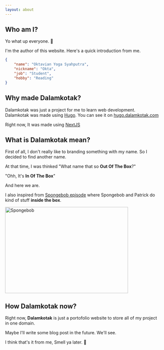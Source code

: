 ```yaml
---
layout: about
---
```


<script>
	import spongebob from '$lib/images/spongebob.gif';
</script>

## Who am I?

Yo what up everyone. 👋

I'm the author of this website. Here's a quick introduction from me.

```json
{
	"name": "Oktavian Yoga Syahputra",
	"nickname": "Okta",
	"job": "Student",
	"hobby": "Reading"
}
```

## Why made Dalamkotak?

Dalamkotak was just a project for me to learn web development. Dalamkotak was made using [Hugo](https://gohugo.io/).
You can see it on [hugo.dalamkotak.com](https://hugo.dalamkotak.com)

Right now, It was made using [NextJS](https://nextjs.org/)

## What is Dalamkotak mean?

First of all, I don't really like to branding something with my name. So I decided to find another name.

At that time, I was thinked "What name that so **Out Of The Box**?"

"Ohh, It's **In Of The Box**"

And here we are.

I also inspired from [Spongebob episode](https://youtu.be/qrnUXu_BIgI) where Spongebob and Patrick do kind of stuff **inside the box**.

<img
  src={spongebob}
  width="400"
  height="281"
  alt="Spongebob"
/>

## How Dalamkotak now?

Right now, **Dalamkotak** is just a portofolio website to store all of my project in one domain.

Maybe I'll write some blog post in the future. We'll see.

I think that's it from me, Smell ya later. 👋

